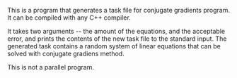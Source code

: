 This is a program that generates a task file for conjugate gradients program. It can be compiled with any C++ compiler.

It takes two arguments -- the amount of the equations, and the acceptable error, and prints the contents of the new task file to the standard input. The generated task contains a random system of linear equations that can be solved with conjugate gradiens method.

This is not a parallel program.